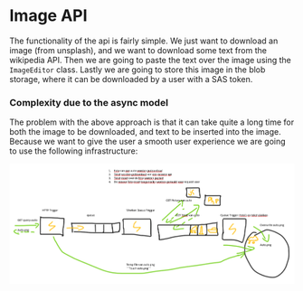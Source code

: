 # Image API

The functionality of the api is fairly simple. We just want to download an image (from unsplash), and we want to download some text from the wikipedia API. Then we are going to paste the text over the image using the ```ImageEditor``` class. Lastly we are going to store this image in the blob storage, where it can be downloaded by a user with a SAS token.

### Complexity due to the async model

The problem with the above approach is that it can take quite a long time for both the image to be downloaded, and text to be inserted into the image. Because we want to give the user a smooth user experience we are going to use the following infrastructure:

![Infrastructure](https://github.com/Mathuiss/ImageApi/blob/master/extra/Infrastructure.png)
